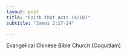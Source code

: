 ```yaml
---
layout: post
title: "Faith that Acts (4/10)"
subtitle: "James 2:17-24"

---
```


Evangelical Chinese Bible Church (Coquitlam)
